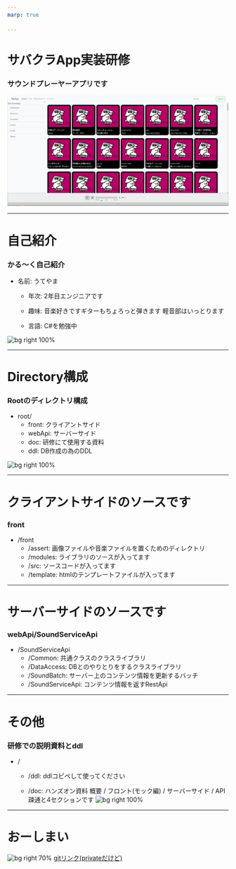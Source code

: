 ```yaml
---
marp: true

---
```

<!-- page_number: true -->

# サバクラApp実装研修
### サウンドプレーヤーアプリです
![bg right 100%](https://github.com/muchiyama/cf_training/blob/master/other/すっくしょ.png)


---

# 自己紹介
### かる～く自己紹介

- 名前: うてやま
    - 年次:
    2年目エンジニアです

    - 趣味:
    音楽好きですギターもちょろっと弾きます
    軽音部はいっとります

    - 言語:
    C#を勉強中

![bg right 100%](https://pbs.twimg.com/media/CKm3tfvUwAA1XBT.png)

---

# Directory構成
###  Rootのディレクトリ構成
- root/
    - front:
    クライアントサイド
    - webApi:
    サーバーサイド
    - doc:
    研修にて使用する資料
    - ddl:
    DB作成の為のDDL

![bg right 100%](https://stickershop.line-scdn.net/stickershop/v1/product/1448302/LINEStorePC/main.png;compress=true)


---

#  クライアントサイドのソースです
### front
- /front
    - /assert:
画像ファイルや音楽ファイルを置くためのディレクトリ
    - /modules:
    ライブラリのソースが入ってます
    - /src:
    ソースコードが入ってます
    - /template:
    htmlのテンプレートファイルが入ってます

---

#  サーバーサイドのソースです
### webApi/SoundServiceApi
- /SoundServiceApi
    - /Common:
    共通クラスのクラスライブラリ
    - /DataAccess:
    DBとのやりとりをするクラスライブラリ
    - /SoundBatch:
    サーバー上のコンテンツ情報を更新するバッチ
    - /SoundServiceApi:
    コンテンツ情報を返すRestApi

---

# その他
###  研修での説明資料とddl
- /
    - /ddl:
    ddlコピペして使ってください

    - /doc:
    ハンズオン資料
    概要 / フロント(モック編) / サーバーサイド / API疎通と4セクションです
![bg right 100%](https://www.omg-ox.org/wp-content/uploads/2018/05/20160808195558-1.png)
<!-- ![bg right 70%](https://static.comic-walker.com/sp/uploadimage/characters/2252.jpg) -->


---
# おーしまい


![bg right 70%](https://pbs.twimg.com/profile_images/1109130191220011009/deItWDi7_400x400.jpg)
[gitリンク(privateだけど)](https://github.com/muchiyama/cf_training)


